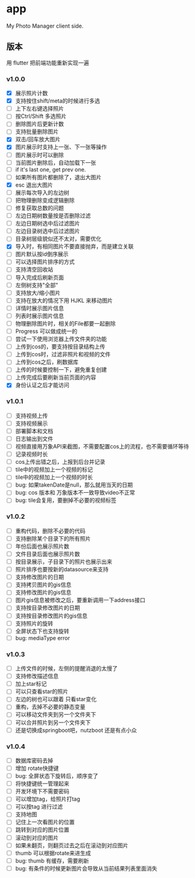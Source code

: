 # app

My Photo Manager client side.

## 版本

用 flutter 把前端功能重新实现一遍

### v1.0.0

- [x] 展示照片计数
- [x] 支持按住shift/meta的时候进行多选
- [ ] 上下左右键选择照片
- [ ] 按Ctrl/Shift 多选照片
- [ ] 删除图片后更新计数
- [ ] 支持批量删除图片
- [x] 双击/回车放大图片
- [x] 图片展示时支持上一张、下一张等操作
- [ ] 图片展示时可以删除
- [ ] 当前图片删除后，自动加载下一张
- [ ] if it's last one, get prev one.
- [ ] 如果所有图片都删除了，退出大图片
- [x] esc 退出大图片
- [ ] 展示每次导入的左边树
- [ ] 把物理删除变成逻辑删除
- [ ] 修复获取总数的问题
- [ ] 左边日期树数量按是否删除过滤
- [ ] 左边日期树选中后过滤图片
- [ ] 左边目录树选中后过滤图片
- [ ] 目录树层级貌似还不太对，需要优化
- [x] 导入时，有相同图片不要直接抛弃，而是建立关联
- [ ] 图片默认按id倒序展示
- [ ] 可以选择图片排序的方式
- [ ] 支持清空回收站
- [ ] 导入完成后刷新页面
- [ ] 左侧树支持"全部"
- [ ] 支持放大/缩小图片
- [ ] 支持在放大的情况下用 HJKL 来移动图片
- [ ] 详情时展示图片信息
- [ ] 列表时展示图片信息
- [ ] 物理删除图片时，相关的File都要一起删除
- [ ] Progress 可以做成统一的
- [ ] 尝试一下使用浏览器上传文件夹的功能
- [ ] 上传到cos的，要支持按目录结构上传
- [ ] 上传到cos时，过滤非照片和视频的文件
- [ ] 上传到cos之后，刷数据库
- [ ] 上传的时候要控制一下，避免重复创建
- [ ] 上传完成后要刷新当前页面的内容
- [x] 身份认证之后才能访问

### v1.0.1

- [ ] 支持视频上传
- [ ] 支持视频展示
- [ ] 部署脚本和文档
- [ ] 日志输出到文件
- [ ] 视频直接用万象API来截图，不需要配置cos上的流程，也不需要循环等待
- [ ] 记录视频时长
- [ ] cos上传出错之后，上报到后台并记录
- [ ] tile中的视频加上一个视频的标记
- [ ] tile中的视频加上一个视频的时长
- [ ] bug: 如果takenDate是null，那么就用当天的日期
- [ ] bug: cos 版本和 万象版本不一致导致video不正常
- [ ] bug: tile会复用，要删掉不必要的视频标签

### v1.0.2

- [ ] 重构代码，删除不必要的代码
- [ ] 支持删除某个目录下的所有照片
- [ ] 年份后面也展示照片数
- [ ] 文件目录后面也展示照片数
- [ ] 按目录展示，子目录下的照片也展示出来
- [ ] 照片排序也要按新的datasource来支持
- [ ] 支持修改图片的日期
- [ ] 支持拷贝图片的gis信息
- [ ] 支持修改图片的gis信息
- [ ] 图片gis信息被修改之后，要重新调用一下address接口
- [ ] 支持按目录修改图片的日期
- [ ] 支持按目录修改图片的gis信息
- [ ] 支持照片的旋转
- [ ] 全屏状态下也支持旋转
- [ ] bug: mediaType error

### v1.0.3

- [ ] 上传文件的时候，左侧的提醒消退的太慢了
- [ ] 支持修改描述信息
- [ ] 加上star标记
- [ ] 可以只查看star的照片
- [ ] 左边的树也可以跟着 只看star变化
- [ ] 重构，去掉不必要的静态变量
- [ ] 可以移动文件夹到另一个文件夹下
- [ ] 可以合并照片到另一个文件夹下
- [ ] 还是切换成springboot吧，nutzboot 还是有点小众

### v1.0.4

- [ ] 数据库密码去掉
- [ ] 增加 rotate快捷键
- [ ] bug: 全屏状态下旋转后，顺序变了
- [ ] 将快捷键统一管理起来
- [ ] 开发环境下不需要密码
- [ ] 可以增加tag，给照片打tag
- [ ] 可以按tag 进行过滤
- [ ] 支持地图
- [ ] 记住上一次看图片的位置
- [ ] 跳转到对应的图片位置
- [ ] 滚动到对应的图片
- [ ] 如果未翻页，则翻页过去之后在滚动到对应图片
- [ ] thumb 可以根据rotate来进生成
- [ ] bug: thumb 有缓存，需要刷新
- [ ] bug: 有条件的时候更新图片会导致从当前结果列表里面消失
